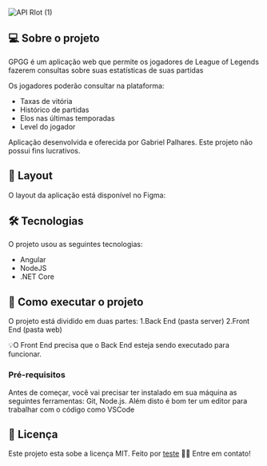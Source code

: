 ![API RIot (1)](https://user-images.githubusercontent.com/60354322/154312961-1e2288f0-7b65-492b-a15e-32a1540bdad5.png)
## 💻 Sobre o projeto
GPGG é um aplicação web que permite os jogadores de League of Legends fazerem consultas sobre suas estatísticas de suas partidas

Os jogadores poderão consultar na plataforma:
- Taxas de vitória
- Histórico de partidas
- Elos nas últimas temporadas
- Level do jogador

Aplicação desenvolvida e oferecida por Gabriel Palhares. Este projeto não possui fins lucrativos.

## 🎨 Layout
O layout da aplicação está disponível no Figma:

## 🛠 Tecnologias
O projeto usou as seguintes tecnologias:
- Angular
- NodeJS
- .NET Core

## 🚀 Como executar o projeto
O projeto está dividido em duas partes:
1.Back End (pasta server)
2.Front End (pasta web)

💡O Front End precisa que o Back End esteja sendo executado para funcionar.

### Pré-requisitos
Antes de começar, você vai precisar ter instalado em sua máquina as seguintes ferramentas: Git, Node.js. Além disto é bom ter um editor para trabalhar com o código como VSCode

## 📝 Licença
Este projeto esta sobe a licença MIT.
Feito por <a href="google.com">teste<a/> 👋🏽 Entre em contato!

